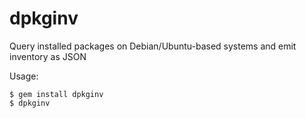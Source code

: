 dpkginv
=======

Query installed packages on Debian/Ubuntu-based systems and emit
inventory as JSON

Usage:

    $ gem install dpkginv
    $ dpkginv

